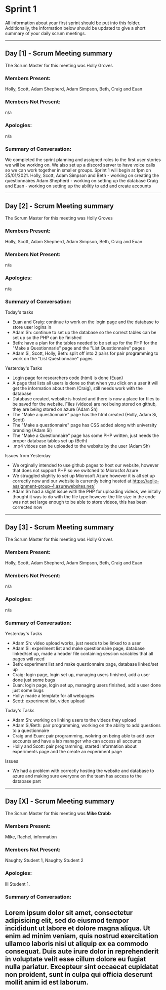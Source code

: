 # Sprint 1

All information about your first sprint should be put into this folder. Additionally, the information below should be updated to give a short summary of your daily scrum meetings.

---

## Day [1] - Scrum Meeting summary
The Scrum Master for this meeting was Holly Groves

### Members Present:
Holly, Scott, Adam Shepherd, Adam Simpson, Beth, Craig and Euan

### Members Not Present:
n/a

### Apologies:
n/a

### Summary of Conversation:
We completed the sprint planning and assigned roles to the first user stories we will be working on. We also set up a discord server to have voice calls so we can work together in smaller groups. Sprint 1 will begin at 1pm on 25/01/2021.
Holly, Scott, Adam Simpson and Beth - working on creating the questionnaires
Adam Shepherd - working on setting up the database
Craig and Euan - working on setting up the abiltiy to add and create accounts

---

## Day [2] - Scrum Meeting summary
The Scrum Master for this meeting was Holly Groves

### Members Present:
Holly, Scott, Adam Shepherd, Adam Simpson, Beth, Craig and Euan

### Members Not Present:
n/a

### Apologies:
n/a

### Summary of Conversation:
Today's tasks
- Euan and Craig: continue to work on the login page and the database to store user logins in
- Adam Sh: continue to set up the database so the correct tables can be set up so the PHP can be finished
- Beth: have a plan for the tables needed to be set up for the PHP for the "Make a Questionnarie" page and the "List Questionnaire" pages
- Adam Si, Scott, Holly, Beth: split off into 2 pairs for pair programming to work on the "List Questionnaire" pages

Yesterday's Tasks
- Login page for researchers code (html) is done (Euan)
- A page that lists all users is done so that when you click on a user it will get the information about them (Craig), still needs work with the database
- Database created, website is hosted and there is now a place for files to be saved for the website. Files (videos) are not being stored on github, they are being stored on       azure (Adam Sh)
- The "Make a questionnaire" page has the html created (Holly, Adam Si, Scott)
- The "Make a questionnaire" page has CSS added along with university branding (Adam Si)
- The "Make a Questionnaire" page has some PHP written, just needs the proper database tables set up (Beth)
- .mp4 vidoes can be uploaded to the website by the user (Adam Sh)

Issues from Yesterday
 - We orginally intended to use github pages to host our website, however that does not support PHP so we switched to Microsfot Azure
 - We struggled slighlty to set up Microsoft Azure however it is all set up correctly now and our website is currently being hosted at https://agile-assignment-group-4.azurewebsites.net/ 
 - Adam Sh had a slight issue with the PHP for uploading videos, we initally thought it was to do with the file type however the file size in the code was not set large enough      to be able to store videos, this has been corrected now
 
 ---
 
 ## Day [3] - Scrum Meeting summary
The Scrum Master for this meeting was Holly Groves

### Members Present:
Holly, Scott, Adam Shepherd, Adam Simpson, Beth, Craig and Euan

### Members Not Present:
n/a

### Apologies:
n/a

### Summary of Conversation:
Yesterday's Tasks
- Adam Sh: video upload works, just needs to be linked to a user 
- Adam Si: experiment list and make questionnaire page, database linked/set up, made a header file containing session variables that all pages will need
- Beth: experiment list and make questionnaire page, database linked/set up
- Craig: login page, login set up, managing users finished, add a user done just some bugs
- Euan: login page, login set up, managing users finished, add a user done just some bugs
- Holly: made a template for all webpages
- Scott: experiment list, video upload

Today's Tasks
- Adam Sh: working on linking users to the videos they upload
- Adam Si/Beth: pair programming, working on the ability to add questions to a questionnaire
- Craig and Euan: pair programming, wokring on being able to add user accounts and have a lab manager who can access all accounts
- Holly and Scott: pair programming, started information about experiments page and the create an experiment page

Issues
- We had a problem with correctly hosting the website and database to azure and making sure everyone on the team has access to the database part


---
 
 

## Day [X] - Scrum Meeting summary
The Scrum Master for this meeting was **Mike Crabb**

### Members Present:
Mike, Rachel, information

### Members Not Present:
Naughty Student 1, Naughty Student 2

### Apologies:
Ill Student 1.

### Summary of Conversation:
Lorem ipsum dolor sit amet, consectetur adipisicing elit, sed do eiusmod tempor incididunt ut labore et dolore magna aliqua. Ut enim ad minim veniam, quis nostrud exercitation ullamco laboris nisi ut aliquip ex ea commodo consequat. Duis aute irure dolor in reprehenderit in voluptate velit esse cillum dolore eu fugiat nulla pariatur. Excepteur sint occaecat cupidatat non proident, sunt in culpa qui officia deserunt mollit anim id est laborum.
---
